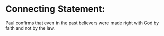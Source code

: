 # Connecting Statement:

Paul confirms that even in the past believers were made right with God by faith and not by the law.